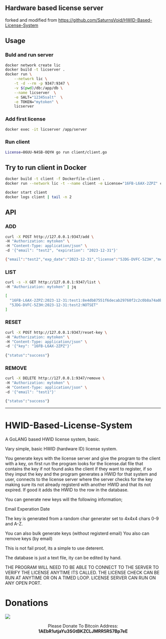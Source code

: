 ## Hardware based license server

forked and modified from https://github.com/SaturnsVoid/HWID-Based-License-System

## Usage

### Buld and run server

```bash
docker network create lic
docker build -t licserver . 
docker run \
    --network lic \
    -t -d --rm -p 9347:9347 \
    -v $(pwd)/db:/app/db \
    --name licserver  \
    -e SALT="12345salt"  \
    -e TOKEN="mytoken" \
    licserver
```

### Add first license
```bash
docker exec -it licserver /app/server
```

### Run client
```bash
License=86UU-N4SB-OQYH go run client/client.go 
```

## Try to run client in Docker
```bash
docker build -t client -f Dockerfile-client . 
docker run --network lic -t --name client -e License="16FB-L6AX-2ZPZ" client
```

```bash
docker start client
docker logs client | tail -n 2
```



## API
### ADD
```bash
curl -X POST http://127.0.0.1:9347/add \
-H "Authorization: mytoken" \
-H "Content-Type: application/json" \
-d '{"email": "test2", "expiration": "2023-12-31"}'

{"email":"test2","exp_date":"2023-12-31","license":"5JDG-DVFC-5Z3H","message":"New license generated"}
```

### LIST
```bash
curl -s -X GET http://127.0.0.1:9347/list \
-H "Authorization: mytoken" | jq

[
  "16FB-L6AX-2ZPZ:2023-12-31:test1:8e4db87551f6decab29760f2c2c0b8a74a0b746f08805f035cdb54c0923b4db5",
  "5JDG-DVFC-5Z3H:2023-12-31:test2:NOTSET"
]
```

### RESET
```bash
curl -X POST http://127.0.0.1:9347/reset-key \
-H "Authorization: mytoken" \
-H "Content-Type: application/json" \
-d '{"key": "16FB-L6AX-2ZPZ"}'
    
{"status":"success"}
```

### REMOVE
```bash
curl -X DELETE http://127.0.0.1:9347/remove \
-H "Authorization: mytoken" \
-H "Content-Type: application/json" \
-d '{"email": "test1"}'

{"status":"success"}
```



_________________________________________________________________________________________

# HWID-Based-License-System
A GoLANG based HWID license system, basic.

Vary simple, basic HWID (hardware ID) license system.

You generate keys with the license server and give the program to the client with a key, on first run the program looks for the license.dat file that contains the key if not found asks the client if they want to register, if so they imput the key and the program generates a HWID for that system and user, connects to the license server where the server checks for the key making sure its not already registerd with another HWID and that its not expired. If good it adds the HWID to the row in the database.

You can generate new keys will the following information;

Email
Experation Date

The key is generated from a random char generater set to 4x4x4 chars 0-9 and A-Z.

You can also bulk generate keys (without registerd email)
You also can remove keys (by email)

This is not fail proof, its a simple to use deterent.

The database is just a text file, ity can be edited by hand.

THE PROGRAM WILL NEED TO BE ABLE TO CONNECT TO THE SERVER TO VERIFY THE LICENSE ANYTIME ITS CALLED.
THE LICENSE CHECK CAN BE RUN AT ANYTIME OR ON A TIMED LOOP.
LICENSE SERVER CAN RUN ON ANY OPEN PORT.

# Donations
<img src="https://blockchain.info/Resources/buttons/donate_64.png"/>
<p align="center">Please Donate To Bitcoin Address: <b>1AEbR1utjaYu3SGtBKZCLJMRR5RS7Bp7eE</b></p>
